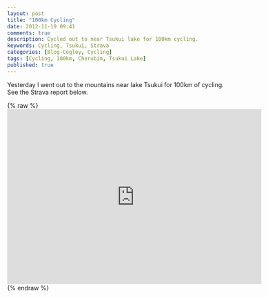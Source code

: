 ```yaml
---
layout: post
title: "100km Cycling"
date: 2012-11-19 09:41
comments: true
description: Cycled out to near Tsukui lake for 100km cycling.
keywords: Cycling, Tsukui, Strava
categories: [Blog-Cogley, Cycling]
tags: [Cycling, 100km, Cherubim, Tsukui Lake]
published: true
---
```

Yesterday I went out to the mountains near lake Tsukui for 100km of cycling. See the Strava report below.

{% raw %} <iframe height='405' width='590' frameborder='0' allowtransparency='true' scrolling='no' src='http://app.strava.com/activities/28174725/embed/f8926e38fe93367bbcc6eba7fcf4016a302716bc'></iframe> {% endraw %}